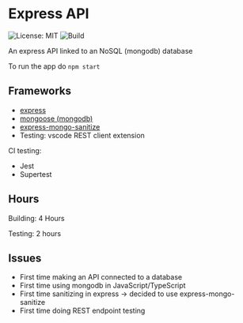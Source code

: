 # Express API

![License: MIT](https://img.shields.io/badge/License-MIT-blue.svg) ![Build](https://github.com/Zeyu-Li/express-api/workflows/Express%20Test/badge.svg)

An express API linked to an NoSQL (mongodb) database

To run the app do `npm start`



## Frameworks

* [express](https://www.npmjs.com/package/express)
* [mongoose (mongodb)](https://www.npmjs.com/package/mongoose)
* [express-mongo-sanitize](https://www.npmjs.com/package/express-mongo-sanitize)
* Testing: vscode REST client extension

CI testing:

* Jest
* Supertest

## Hours

Building: 4 Hours

Testing: 2 hours



## Issues

* First time making an API connected to a database
* First time using mongodb in JavaScript/TypeScript
* First time sanitizing in express -> decided to use express-mongo-sanitize
* First time doing REST endpoint testing



